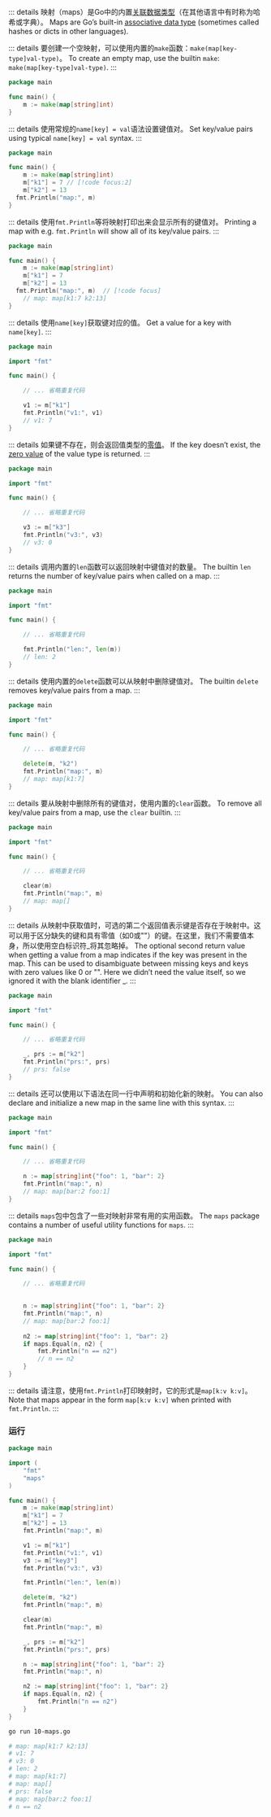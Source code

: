 ::: details 映射（maps）是Go中的内置[关联数据类型](https://en.wikipedia.org/wiki/Associative_array)（在其他语言中有时称为哈希或字典）。
Maps are Go’s built-in [associative data type](https://en.wikipedia.org/wiki/Associative_array) (sometimes called hashes or dicts in other languages).


::: details 要创建一个空映射，可以使用内置的`make`函数：`make(map[key-type]val-type)`。
To create an empty map, use the builtin `make`: `make(map[key-type]val-type)`.
:::
```go
package main

func main() {
	m := make(map[string]int)
}
```

::: details 使用常规的`name[key] = val`语法设置键值对。
Set key/value pairs using typical `name[key] = val` syntax.
:::
```go
package main

func main() {
	m := make(map[string]int)
	m["k1"] = 7 // [!code focus:2]
	m["k2"] = 13
  fmt.Println("map:", m)
}

```

::: details 使用`fmt.Println`等将映射打印出来会显示所有的键值对。
Printing a map with e.g. `fmt.Println` will show all of its key/value pairs.
:::
```go
package main

func main() {
	m := make(map[string]int)
	m["k1"] = 7
	m["k2"] = 13
  fmt.Println("map:", m)  // [!code focus]
	// map: map[k1:7 k2:13]
}

```

::: details 使用`name[key]`获取键对应的值。
Get a value for a key with `name[key]`.
:::
```go
package main

import "fmt"

func main() {

	// ... 省略重复代码

	v1 := m["k1"]
	fmt.Println("v1:", v1)
	// v1: 7
}
```

::: details 如果键不存在，则会返回值类型的[零值](https://go.dev/ref/spec#The_zero_value)。
If the key doesn’t exist, the [zero value](https://go.dev/ref/spec#The_zero_value) of the value type is returned.
:::
```go
package main

import "fmt"

func main() {

	// ... 省略重复代码

	v3 := m["k3"]
	fmt.Println("v3:", v3)
	// v3: 0
}
```

::: details 调用内置的`len`函数可以返回映射中键值对的数量。
The builtin `len` returns the number of key/value pairs when called on a map.
:::
```go
package main

import "fmt"

func main() {

	// ... 省略重复代码

	fmt.Println("len:", len(m))
	// len: 2
}
```

::: details 使用内置的`delete`函数可以从映射中删除键值对。
The builtin `delete` removes key/value pairs from a map.
:::
```go
package main

import "fmt"

func main() {

	// ... 省略重复代码

	delete(m, "k2")
	fmt.Println("map:", m)
	// map: map[k1:7]
}
```

::: details 要从映射中删除所有的键值对，使用内置的`clear`函数。
To remove all key/value pairs from a map, use the `clear` builtin.
:::
```go
package main

import "fmt"

func main() {

	// ... 省略重复代码

	clear(m)
	fmt.Println("map:", m)
	// map: map[]
}
```

::: details 从映射中获取值时，可选的第二个返回值表示键是否存在于映射中。这可以用于区分缺失的键和具有零值（如0或""）的键。在这里，我们不需要值本身，所以使用空白标识符_将其忽略掉。
The optional second return value when getting a value from a map indicates if the key was present in the map. This can be used to disambiguate between missing keys and keys with zero values like 0 or "". Here we didn’t need the value itself, so we ignored it with the blank identifier _.
:::
```go
package main

import "fmt"

func main() {

	// ... 省略重复代码

	_, prs := m["k2"]
	fmt.Println("prs:", prs)
	// prs: false
}
```

::: details 还可以使用以下语法在同一行中声明和初始化新的映射。
You can also declare and initialize a new map in the same line with this syntax.
:::

```go
package main

import "fmt"

func main() {

	// ... 省略重复代码

	n := map[string]int{"foo": 1, "bar": 2}
	fmt.Println("map:", n)
	// map: map[bar:2 foo:1]
}
```

::: details `maps`包中包含了一些对映射非常有用的实用函数。
The `maps` package contains a number of useful utility functions for `maps`.
:::

```go
package main

import "fmt"

func main() {

	// ... 省略重复代码

	
	n := map[string]int{"foo": 1, "bar": 2}
	fmt.Println("map:", n)
	// map: map[bar:2 foo:1]
  
	n2 := map[string]int{"foo": 1, "bar": 2}
	if maps.Equal(n, n2) {
		fmt.Println("n == n2")
		// n == n2
	}
}
```

::: details 请注意，使用`fmt.Println`打印映射时，它的形式是`map[k:v k:v]`。
Note that maps appear in the form `map[k:v k:v]` when printed with `fmt.Println`.
:::

### 运行

```go
package main

import (
	"fmt"
	"maps"
)

func main() {
	m := make(map[string]int)
	m["k1"] = 7
	m["k2"] = 13
	fmt.Println("map:", m)

	v1 := m["k1"]
	fmt.Println("v1:", v1)
	v3 := m["key3"]
	fmt.Println("v3:", v3)

	fmt.Println("len:", len(m))

	delete(m, "k2")
	fmt.Println("map:", m)

	clear(m)
	fmt.Println("map:", m)

	_, prs := m["k2"]
	fmt.Println("prs:", prs)

	n := map[string]int{"foo": 1, "bar": 2}
	fmt.Println("map:", n)

	n2 := map[string]int{"foo": 1, "bar": 2}
	if maps.Equal(n, n2) {
		fmt.Println("n == n2")
	}
}
```

```bash
go run 10-maps.go

# map: map[k1:7 k2:13]
# v1: 7
# v3: 0
# len: 2
# map: map[k1:7]
# map: map[]
# prs: false
# map: map[bar:2 foo:1]
# n == n2
```